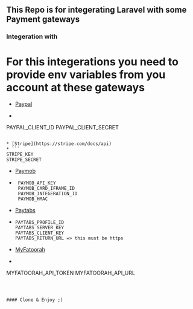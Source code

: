 
## This Repo is for integerating Laravel with some Payment gateways

### Integeration with
# For this integerations you need to provide env variables from you account at these gateways

* [Paypal](https://developer.paypal.com/api/rest/)

*    ```
   PAYPAL_CLIENT_ID
   PAYPAL_CLIENT_SECRET
   ```

* [Stripe](https://stripe.com/docs/api)
* ```
   STRIPE_KEY
   STRIPE_SECRET
   ```
    
* [Paymob](https://docs.paymob.com/docs)
* ```
   PAYMOB_API_KEY
   PAYMOB_CARD_IFRAME_ID
   PAYMOB_INTEGERATION_ID
   PAYMOB_HMAC
   ```

* [Paytabs](https://site.paytabs.com/en/pt2-documentation/)
*  ```
   PAYTABS_PROFILE_ID
   PAYTABS_SERVER_KEY
   PAYTABS_CLIENT_KEY
   PAYTABS_RETURN_URL => this must be https
   ```

* [MyFatoorah](https://myfatoorah.readme.io/docs)
*   ```
   MYFATOORAH_API_TOKEN
   MYFATOORAH_API_URL
   ```



#### Clone & Enjoy ;)

